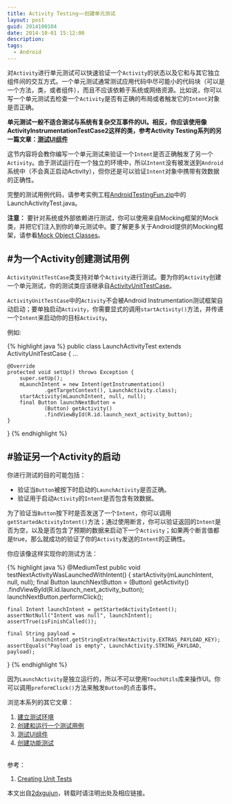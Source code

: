 ```yaml
---
title: Activity Testing——创建单元测试
layout: post
guid: 2014100104
date: 2014-10-01 15:12:00
description: 
tags:
  - Android
---
```


对`Activity`进行单元测试可以快速验证一个`Activity`的状态以及它和与其它独立组件间的交互方式。一个单元测试通常测试应用代码中尽可能小的代码块（可以是一个方法，类，或者组件），而且不应该依赖于系统或网络资源。比如说，你可以写一个单元测试去检查一个`Activity`是否有正确的布局或者触发它的`Intent`对象是否正确。

**单元测试一般不适合测试与系统有复杂交互事件的UI。相反，你应该使用像ActivityInstrumentationTestCase2这样的类，参考Activity Testing系列的另一篇文章：[测试UI组件](http://2dxgujun.github.io/10-01-2014/Activity-Testing-Testing-UI-Components.html)**

这节内容将会教你编写一个单元测试来验证一个`Intent`是否正确触发了另一个`Activity`。由于测试运行在一个独立的环境中，所以`Intent`没有被发送到`Android`系统中（不会真正启动Activity），但你还是可以验证`Intent`对象中携带有效数据的正确性。

完整的测试用例代码，请参考实例工程[AndroidTestingFun.zip](/media/files/2014/10/01/AndroidTestingFun.zip)中的LaunchActivityTest.java。

**注意：**
要针对系统或外部依赖进行测试，你可以使用来自Mocking框架的Mock类，并把它们注入到你的单元测试中。要了解更多关于Android提供的Mocking框架，请参看[Mock Object Classes](https://developer.android.com/tools/testing/testing_android.html#MockObjectClasses})。


#为一个Activity创建测试用例
---
`ActivityUnitTestCase`类支持对单个`Activity`进行测试。要为你的`Activity`创建一个单元测试，你的测试类应该继承自[ActivityUnitTestCase](https://developer.android.com/reference/android/test/ActivityUnitTestCase.html)。

`ActivityUnitTestCase`中的`Activity`不会被Android Instrumentation测试框架自动启动；要单独启动`Activity`，你需要显式的调用`startActivity()`方法，并传递一个`Intent`来启动你的目标`Activity`。

例如:

{% highlight java %}
public class LaunchActivityTest
        extends ActivityUnitTestCase<LaunchActivity> {
    ...

    @Override
    protected void setUp() throws Exception {
        super.setUp();
        mLaunchIntent = new Intent(getInstrumentation()
                .getTargetContext(), LaunchActivity.class);
        startActivity(mLaunchIntent, null, null);
        final Button launchNextButton =
                (Button) getActivity()
                .findViewById(R.id.launch_next_activity_button);
    }
}
{% endhighlight %}

#验证另一个Activity的启动
---
你进行测试的目的可能包括：

- 验证当`Button`被按下时启动的`LaunchActivity`是否正确。
- 验证用于启动`Activity`的`Intent`是否包含有效数据。

为了验证当`Button`按下时是否发送了一个`Intent`，你可以调用`getStartedActivityIntent()`方法；通过使用断言，你可以验证返回的`Intent`是否为空，以及是否包含了预期的数据来启动下一个`Activity`；如果两个断言值都是true，那么就成功的验证了你的`Activity`发送的`Intent`的正确性。

你应该像这样实现你的测试方法：

{% highlight java %}
@MediumTest
public void testNextActivityWasLaunchedWithIntent() {
    startActivity(mLaunchIntent, null, null);
    final Button launchNextButton =
            (Button) getActivity()
            .findViewById(R.id.launch_next_activity_button);
    launchNextButton.performClick();

    final Intent launchIntent = getStartedActivityIntent();
    assertNotNull("Intent was null", launchIntent);
    assertTrue(isFinishCalled());

    final String payload =
            launchIntent.getStringExtra(NextActivity.EXTRAS_PAYLOAD_KEY);
    assertEquals("Payload is empty", LaunchActivity.STRING_PAYLOAD, payload);
}
{% endhighlight %}

因为`LaunchActivity`是独立运行的，所以不可以使用`TouchUtils`库来操作UI。你可以调用`preformClick()`方法来触发`Button`的点击事件。


浏览本系列的其它文章：

1. [建立测试环境](http://2dxgujun.github.io/10-01-2014/Activity-Testing-Setting-Up-Your-Test-Environment.html)
2. [创建和运行一个测试用例](http://2dxgujun.github.io/10-01-2014/Activity-Testing-Creating-and-Running-a-Test-Case.html)
3. [测试UI组件](http://2dxgujun.github.io/10-01-2014/Activity-Testing-Testing-UI-Components.html)
4. [创建功能测试](http://2dxgujun.github.io/10-01-2014/Activity-Testing-Creating-Functional-Tests.html)

<br/>
参考：

1. [Creating Unit Tests](https://developer.android.com/training/activity-testing/activity-unit-testing.html)

本文出自[2dxgujun](http://github.com/2dxgujun)，转载时请注明出处及相应链接。